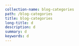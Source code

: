 ```yaml
---
collection-name: blog-categories
path: /blog-categories
title: blog-categories
long-title: d
description: d
summary: d
keywords: d
---
```


